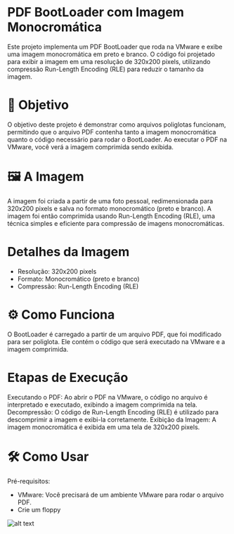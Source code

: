 # PDF BootLoader com Imagem Monocromática

Este projeto implementa um PDF BootLoader que roda na VMware e exibe uma imagem monocromática em preto e branco. O código foi projetado para exibir a imagem em uma resolução de 320x200 pixels, utilizando compressão Run-Length Encoding (RLE) para reduzir o tamanho da imagem.

# 🎯 Objetivo

O objetivo deste projeto é demonstrar como arquivos poliglotas funcionam, permitindo que o arquivo PDF contenha tanto a imagem monocromática quanto o código necessário para rodar o BootLoader. Ao executar o PDF na VMware, você verá a imagem comprimida sendo exibida.

# 🖼️ A Imagem

A imagem foi criada a partir de uma foto pessoal, redimensionada para 320x200 pixels e salva no formato monocromático (preto e branco). A imagem foi então comprimida usando Run-Length Encoding (RLE), uma técnica simples e eficiente para compressão de imagens monocromáticas.

# Detalhes da Imagem

- Resolução: 320x200 pixels
- Formato: Monocromático (preto e branco)
- Compressão: Run-Length Encoding (RLE)

# ⚙️ Como Funciona

O BootLoader é carregado a partir de um arquivo PDF, que foi modificado para ser poliglota. Ele contém o código que será executado na VMware e a imagem comprimida.

# Etapas de Execução

Executando o PDF: Ao abrir o PDF na VMware, o código no arquivo é interpretado e executado, exibindo a imagem comprimida na tela.
Decompressão: O código de Run-Length Encoding (RLE) é utilizado para descomprimir a imagem e exibi-la corretamente.
Exibição da Imagem: A imagem monocromática é exibida em uma tela de 320x200 pixels.

# 🛠️ Como Usar
Pré-requisitos:
- VMware: Você precisará de um ambiente VMware para rodar o arquivo PDF.
- Crie um floppy 

![alt text](https://streamable.com/hd52ur)